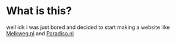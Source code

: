 # What is this?

well idk i was just bored and decided to start making a website like [Melkweg.nl](https://www.melkweg.nl/nl/) and [Paradiso.nl](https://www.paradiso.nl/)

